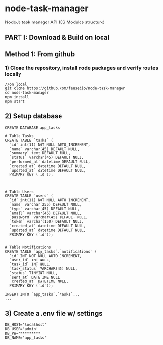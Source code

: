 # node-task-manager
NodeJs task manager API (ES Modules structure)
## PART I: Download & Build on local

## Method 1: From github
### 1) Clone the repository, install node packages  and verify routes locally

``` 
//on local
git clone https://github.com/feusebio/node-task-manager
cd node-task-manager
npm install
npm start
```
## 2) Setup database
``` 
CREATE DATABASE app_tasks;

# Table Tasks
CREATE TABLE `tasks` (
  `id` int(11) NOT NULL AUTO_INCREMENT,
  `name` varchar(45) DEFAULT NULL,
  `summary` text DEFAULT NULL,
  `status` varchar(45) DEFAULT NULL,
  `performed_at` datetime DEFAULT NULL,
  `created_at` datetime DEFAULT NULL,
  `updated_at` datetime DEFAULT NULL,
  PRIMARY KEY (`id`));



# Table Users
CREATE TABLE `users` (
  `id` int(11) NOT NULL AUTO_INCREMENT,
  `name` varchar(255) DEFAULT NULL,
  `type` varchar(45) DEFAULT NULL,
  `email` varchar(45) DEFAULT NULL,
  `password` varchar(45) DEFAULT NULL,
  `token` varchar(150) DEFAULT NULL,
  `created_at` datetime DEFAULT NULL,
  `updated_at` datetime DEFAULT NULL,
  PRIMARY KEY (`id`));


# Table Notifications
CREATE TABLE `app_tasks`.`notifications` (
  `id` INT NOT NULL AUTO_INCREMENT,
  `user_id` INT NULL,
  `task_id` INT NULL,
  `task_status` VARCHAR(45) NULL,
  `status` TINYINT NULL,
  `sent_at` DATETIME NULL,
  `created_at` DATETIME NULL,
  PRIMARY KEY (`id`));

INSERT INTO `app_tasks`.`tasks`...
...
```
## 3) Create a .env file w/ settings
``` 
DB_HOST='localhost'
DB_USER='admin'
DB_PW='*********'
DB_NAME='app_tasks'
```